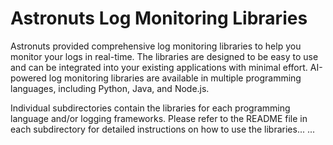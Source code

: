 # Astronuts Log Monitoring Libraries

Astronuts provided comprehensive log monitoring libraries to help you monitor your logs in real-time. The libraries are designed to be easy to use and can be integrated into your existing applications with minimal effort. AI-powered log monitoring libraries are available in multiple programming languages, including Python, Java, and Node.js.

Individual subdirectories contain the libraries for each programming language and/or logging frameworks. Please refer to the README file in each subdirectory for detailed instructions on how to use the libraries...
...